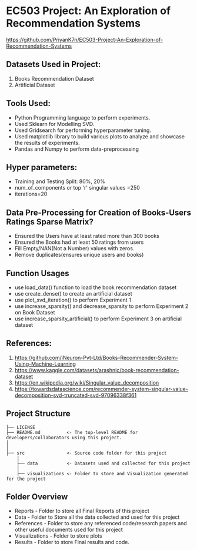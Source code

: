 # EC503 Project: An Exploration of Recommendation Systems
https://github.com/PriyanK7n/EC503-Project-An-Exploration-of-Recommendation-Systems

## Datasets Used in Project: 
1. Books Recommendation Dataset
2. Artificial Dataset
                        

## Tools Used: 
- Python Programming language to perform experiments.
- Used Sklearn for Modelling SVD.
- Used Gridsearch for performing hyperparameter tuning. 
- Used matplotlib library to build various plots to analyze and showcase the results of experiments. 
- Pandas and Numpy to perform data-preprocessing


## Hyper parameters: 
- Training and Testing Split: 80%, 20%
- num_of_components or top 'r' singular values =250
- iterations=20


## Data Pre-Processing for Creation of Books-Users Ratings Sparse Matrix?

* Ensured the Users have at least rated more than 300 books
* Ensured the Books had at least 50 ratings from users
* Fill Empty/NAN(Not a Number) values with zeros.
* Remove duplicates(ensures unique users and books)

## Function Usages
* use load_data() function to load the book recommendation dataset
* use create_dense() to create an artificial dataset
* use plot_svd_iteration() to perform Experiment 1 
* use increase_sparsity() and decrease_sparsity to perform Experiment 2 on Book Dataset
* use increase_sparsity_artificial() to perform Experiment 3 on artificial dataset

## References:

1. https://github.com/iNeuron-Pvt-Ltd/Books-Recommender-System-Using-Machine-Learning
2. https://www.kaggle.com/datasets/arashnic/book-recommendation-dataset
3. https://en.wikipedia.org/wiki/Singular_value_decomposition
4. https://towardsdatascience.com/recommender-system-singular-value-decomposition-svd-truncated-svd-97096338f361



## Project Structure


    ├── LICENSE
    ├── README.md          <- The top-level README for developers/collaborators using this project.
    │
    │ 
    ├── src                <- Source code folder for this project
        │
        ├── data           <- Datasets used and collected for this project
        │
        ├── visualizations <- Folder to store and Visualization generated for the project




     
## Folder Overview

- Reports           - Folder to store all Final Reports of this project
- Data              - Folder to Store all the data collected and used for this project 
- References        - Folder to store any referenced code/research papers and other useful documents used for this project
- Visualizations    - Folder to store plots
- Results           - Folder to store Final results and code.

